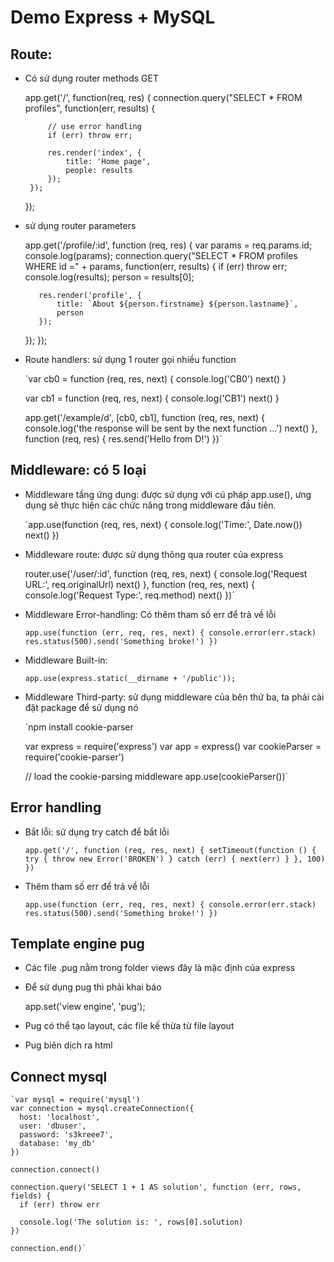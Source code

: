 # Demo Express + MySQL
 ## Route:
 + Có sử dụng router methods GET

    app.get('/', function(req, res) {
        connection.query("SELECT * FROM profiles", function(err, results) {

            // use error handling
            if (err) throw err;

            res.render('index', {
                title: 'Home page',
                people: results
            });
        });
    });
    
 + sử dụng router parameters
 
    app.get('/profile/:id', function (req, res) {
      var params = req.params.id;
      console.log(params);
      connection.query("SELECT * FROM profiles WHERE id =" + params, function(err, results) {
          if (err) throw err;
          console.log(results);
          person = results[0];

          res.render('profile', {
              title: `About ${person.firstname} ${person.lastname}`,
              person
          });
      });
  });
  
  + Route handlers: sử dụng 1 router gọi nhiều function
  
      `var cb0 = function (req, res, next) {
        console.log('CB0')
        next()
      }

      var cb1 = function (req, res, next) {
        console.log('CB1')
        next()
      }

      app.get('/example/d', [cb0, cb1], function (req, res, next) {
        console.log('the response will be sent by the next function ...')
        next()
      }, function (req, res) {
        res.send('Hello from D!')
      })`
    
 ## Middleware: có 5 loại
  + Middleware tầng ứng dụng: được sử dụng với cú pháp app.use(), ưng dụng sẽ thực hiện các chức năng trong middleware đầu tiên.
  
    `app.use(function (req, res, next) {
      console.log('Time:', Date.now())
      next()
    })
    
  + Middleware route: được sử dụng thông qua router của express 
  
    router.use('/user/:id', function (req, res, next) {
      console.log('Request URL:', req.originalUrl)
      next()
    }, function (req, res, next) {
      console.log('Request Type:', req.method)
      next()
    })`
    
  + Middleware Error-handling: Có thêm tham số err để trả về lỗi 
  
      `app.use(function (err, req, res, next) {
        console.error(err.stack)
        res.status(500).send('Something broke!')
      })`
      
  + Middleware Built-in:
    
      `app.use(express.static(__dirname + '/public'));`
    
  + Middleware Third-party: sử dụng middleware của bên thứ ba, ta phải cài đặt package để sử dụng nó
  
    `npm install cookie-parser
    
    var express = require('express')
    var app = express()
    var cookieParser = require('cookie-parser')

    // load the cookie-parsing middleware
    app.use(cookieParser())`
    
 ## Error handling
  + Bắt lỗi: sử dụng try catch để bắt lỗi 
  
    `app.get('/', function (req, res, next) {
      setTimeout(function () {
        try {
          throw new Error('BROKEN')
        } catch (err) {
          next(err)
        }
      }, 100)
    })`
    
  + Thêm tham số err để trả về lỗi
  
    `app.use(function (err, req, res, next) {
      console.error(err.stack)
      res.status(500).send('Something broke!')
    })`
    
 ## Template engine pug
  + Các file .pug nằm trong folder views đây là mặc định của express
  + Để sử dụng pug thì phải khai báo
    
    app.set('view engine', 'pug');
    
  + Pug có thể tạo layout, các file kế thừa từ file layout
  + Pug biên dịch ra html
  
 ## Connect mysql

    `var mysql = require('mysql')
    var connection = mysql.createConnection({
      host: 'localhost',
      user: 'dbuser',
      password: 's3kreee7',
      database: 'my_db'
    })

    connection.connect()

    connection.query('SELECT 1 + 1 AS solution', function (err, rows, fields) {
      if (err) throw err

      console.log('The solution is: ', rows[0].solution)
    })

    connection.end()`
